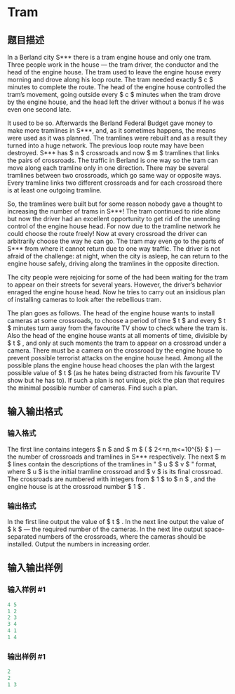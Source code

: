 # Tram

## 题目描述

In a Berland city S\*\*\* there is a tram engine house and only one tram. Three people work in the house — the tram driver, the conductor and the head of the engine house. The tram used to leave the engine house every morning and drove along his loop route. The tram needed exactly $ c $ minutes to complete the route. The head of the engine house controlled the tram’s movement, going outside every $ c $ minutes when the tram drove by the engine house, and the head left the driver without a bonus if he was even one second late.

It used to be so. Afterwards the Berland Federal Budget gave money to make more tramlines in S\*\*\*, and, as it sometimes happens, the means were used as it was planned. The tramlines were rebuilt and as a result they turned into a huge network. The previous loop route may have been destroyed. S\*\*\* has $ n $ crossroads and now $ m $ tramlines that links the pairs of crossroads. The traffic in Berland is one way so the tram can move along each tramline only in one direction. There may be several tramlines between two crossroads, which go same way or opposite ways. Every tramline links two different crossroads and for each crossroad there is at least one outgoing tramline.

So, the tramlines were built but for some reason nobody gave a thought to increasing the number of trams in S\*\*\*! The tram continued to ride alone but now the driver had an excellent opportunity to get rid of the unending control of the engine house head. For now due to the tramline network he could choose the route freely! Now at every crossroad the driver can arbitrarily choose the way he can go. The tram may even go to the parts of S\*\*\* from where it cannot return due to one way traffic. The driver is not afraid of the challenge: at night, when the city is asleep, he can return to the engine house safely, driving along the tramlines in the opposite direction.

The city people were rejoicing for some of the had been waiting for the tram to appear on their streets for several years. However, the driver’s behavior enraged the engine house head. Now he tries to carry out an insidious plan of installing cameras to look after the rebellious tram.

The plan goes as follows. The head of the engine house wants to install cameras at some crossroads, to choose a period of time $ t $ and every $ t $ minutes turn away from the favourite TV show to check where the tram is. Also the head of the engine house wants at all moments of time, divisible by $ t $ , and only at such moments the tram to appear on a crossroad under a camera. There must be a camera on the crossroad by the engine house to prevent possible terrorist attacks on the engine house head. Among all the possible plans the engine house head chooses the plan with the largest possible value of $ t $ (as he hates being distracted from his favourite TV show but he has to). If such a plan is not unique, pick the plan that requires the minimal possible number of cameras. Find such a plan.

## 输入输出格式

### 输入格式

The first line contains integers $ n $ and $ m $ ( $ 2<=n,m<=10^{5} $ ) — the number of crossroads and tramlines in S\*\*\* respectively. The next $ m $ lines contain the descriptions of the tramlines in " $ u $ $ v $ " format, where $ u $ is the initial tramline crossroad and $ v $ is its final crossroad. The crossroads are numbered with integers from $ 1 $ to $ n $ , and the engine house is at the crossroad number $ 1 $ .

### 输出格式

In the first line output the value of $ t $ . In the next line output the value of $ k $ — the required number of the cameras. In the next line output space-separated numbers of the crossroads, where the cameras should be installed. Output the numbers in increasing order.

## 输入输出样例

### 输入样例 #1

```cpp
4 5
1 2
2 3
3 4
4 1
1 4

```
### 输出样例 #1

```cpp
2
2
1 3

```
